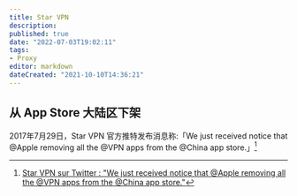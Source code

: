 ```yaml
---
title: Star VPN
description:
published: true
date: "2022-07-03T19:02:11"
tags:
- Proxy
editor: markdown
dateCreated: "2021-10-10T14:36:21"
---
```


## 从 App Store 大陆区下架

2017年7月29日，Star VPN 官方推特发布消息称:「We just received notice that @Apple removing all the @VPN apps from the @China app store.」[^8984]

[^8984]: [Star VPN sur Twitter : "We just received notice that @Apple removing all the @VPN apps from the @China app store."](https://web.archive.org/web/20210929125759/https://twitter.com/star_vpn/status/891191888547651584)
